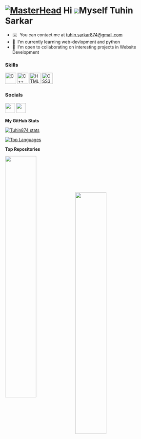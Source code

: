 [![MasterHead](https://previews.123rf.com/images/karpenkoilia/karpenkoilia1806/karpenkoilia180600011/102988806-vector-line-web-concept-for-programming-linear-web-banner-for-coding-.jpg)](https://www.linkedin.com/in/arijeet-kar-98469b23a/)
Hi ![](https://user-images.githubusercontent.com/18350557/176309783-0785949b-9127-417c-8b55-ab5a4333674e.gif)Myself Tuhin Sarkar
====================================================================================================================================

* ✉️  You can contact me at [tuhin.sarkar874@gmail.com](mailto:tuhin.sarkar874@gmail.com)
* 🧠  I'm currently learning web-devlopment and python
* 🤝  I'm open to collaborating on interesting projects in Website Development

### Skills


<p align="left">
<a href="https://docs.microsoft.com/en-us/cpp/?view=msvc-170" target="_blank" rel="noreferrer"><img src="https://raw.githubusercontent.com/danielcranney/readme-generator/main/public/icons/skills/c-colored.svg" width="36" height="36" alt="C" /></a>
<a href="https://docs.microsoft.com/en-us/cpp/?view=msvc-170" target="_blank" rel="noreferrer"><img src="https://raw.githubusercontent.com/danielcranney/readme-generator/main/public/icons/skills/cplusplus-colored.svg" width="36" height="36" alt="C++" /></a>
<a href="https://developer.mozilla.org/en-US/docs/Glossary/HTML5" target="_blank" rel="noreferrer"><img src="https://raw.githubusercontent.com/danielcranney/readme-generator/main/public/icons/skills/html5-colored.svg" width="36" height="36" alt="HTML5" /></a>
<a href="https://www.w3.org/TR/CSS/#css" target="_blank" rel="noreferrer"><img src="https://raw.githubusercontent.com/danielcranney/readme-generator/main/public/icons/skills/css3-colored.svg" width="36" height="36" alt="CSS3" /></a>
</p>


### Socials

<p align="left"> <a href="https://www.github.com/Tuhin874" target="_blank" rel="noreferrer"><img src="https://raw.githubusercontent.com/danielcranney/readme-generator/main/public/icons/socials/github.svg" width="32" height="32" /></a> <a href="https://www.linkedin.com/in/arijeet-kar-98469b23a" target="_blank" rel="noreferrer"><img src="https://raw.githubusercontent.com/danielcranney/readme-generator/main/public/icons/socials/linkedin.svg" width="32" height="32" /></a></p>


<b>My GitHub Stats</b>

<a href="http://www.github.com/Tuhin874"><img src="https://github-readme-stats.vercel.app/api?username=Tuhin874&show_icons=true&hide=&title_color=0891b2&text_color=ffffff&icon_color=0891b2&bg_color=1c1917&hide_border=true&show_icons=true" alt="Tuhin874 stats" /></a>

<a href="https://github.com/Tuhin874" align="left"><img src="https://github-readme-stats.vercel.app/api/top-langs/?username=Tuhin874&langs_count=10&title_color=0891b2&text_color=ffffff&icon_color=0891b2&bg_color=1c1917&hide_border=true&locale=en&custom_title=Top%20%Languages" alt="Top Languages" /></a>

<b>Top Repositories</b>

<div width="100%" align="center"><a href="https://github.com/Arijeet2580/Food_catering_Website" align="left"><img align="left" width="45%" src="https://github-readme-stats.vercel.app/api/pin/?username=Arijeet2580&repo=Food_catering_Website&title_color=0891b2&text_color=ffffff&icon_color=0891b2&bg_color=1c1917&hide_border=true&locale=en" /></a><a href="https://github.com/Arijeet2580/BINOMIAL-DISTRIBUTION-PROBABILITY-FINDER" align="right">
  <br /><br /><br /><br /><br /><br /><br />

<div width="100%" align="center"><a href="https://github.com/Arijeet2580/Rock_Paper_Scissors_Game" align="left"><img align="left" width="45%" src="https://github-readme-stats.vercel.app/api/pin/?username=Arijeet2580&repo=Rock_Paper_Scissors_Game&title_color=0891b2&text_color=ffffff&icon_color=0891b2&bg_color=1c1917&hide_border=true&locale=en" /></a></div>
